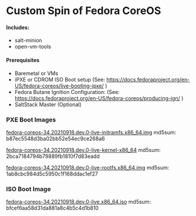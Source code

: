 # Custom Spin of Fedora CoreOS
#### Includes:
- salt-minion
- open-vm-tools

#### Prerequisites
- Baremetal or VMs
- iPXE or CDROM ISO Boot setup (See: https://docs.fedoraproject.org/en-US/fedora-coreos/live-booting-ipxe/ )
- Fedora Butane Ignition Configuration: (See: https://docs.fedoraproject.org/en-US/fedora-coreos/producing-ign/ )
- SaltStack Master (Optional)

### PXE Boot Images
[fedora-coreos-34.20210918.dev.0-live-initramfs.x86_64.img](https://www.otherdata.com/custom-images/Fedora-CoreOS-34/fedora-coreos-34.20210918.dev.0-live-initramfs.x86_64.img)
md5sum: b87ec5548d3ba02bb52e54ec9ce268a6

[fedora-coreos-34.20210918.dev.0-live-kernel-x86_64](https://www.otherdata.com/custom-images/Fedora-CoreOS-34/fedora-coreos-34.20210918.dev.0-live-kernel-x86_64)
md5sum: 2bca7184794b79889fb1810f7d83eadd

[fedora-coreos-34.20210918.dev.0-live-rootfs.x86_64.img](https://www.otherdata.com/custom-images/Fedora-CoreOS-34/fedora-coreos-34.20210918.dev.0-live-rootfs.x86_64.img)
md5sum: 1ab8cbc984d5c5950c1f168ddac1ef27

### ISO Boot Image
[fedora-coreos-34.20210918.dev.0-live.x86_64.iso](https://www.otherdata.com/custom-images/Fedora-CoreOS-34/fedora-coreos-34.20210918.dev.0-live.x86_64.iso)
md5sum: bfcef6aa58d31da881a8c4b5c4d1b810
